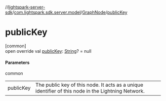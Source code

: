 //[lightspark-server-sdk](../../../index.md)/[com.lightspark.sdk.server.model](../index.md)/[GraphNode](index.md)/[publicKey](public-key.md)

# publicKey

[common]\
open override val [publicKey](public-key.md): [String](https://kotlinlang.org/api/latest/jvm/stdlib/kotlin/-string/index.html)? = null

#### Parameters

common

| | |
|---|---|
| publicKey | The public key of this node. It acts as a unique identifier of this node in the Lightning Network. |
